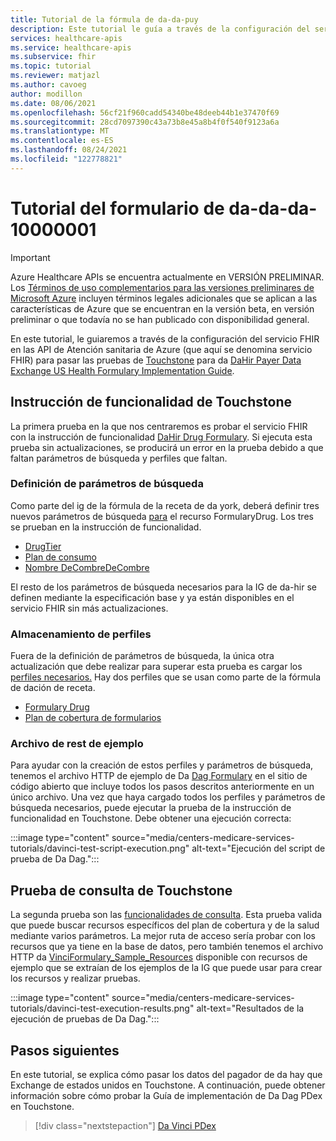 ```yaml
---
title: Tutorial de la fórmula de da-da-puy
description: Este tutorial le guía a través de la configuración del servicio FHIR para pasar las pruebas de Touchstone en la guía de implementación de DaVinci Health Formulary.
services: healthcare-apis
ms.service: healthcare-apis
ms.subservice: fhir
ms.topic: tutorial
ms.reviewer: matjazl
ms.author: cavoeg
author: modillon
ms.date: 08/06/2021
ms.openlocfilehash: 56cf21f960cadd54340be48deeb44b1e37470f69
ms.sourcegitcommit: 28cd7097390c43a73b8e45a8b4f0f540f9123a6a
ms.translationtype: MT
ms.contentlocale: es-ES
ms.lasthandoff: 08/24/2021
ms.locfileid: "122778821"
---
```

# <a name="tutorial-for-da-vinci-drug-formulary"></a>Tutorial del formulario de da-da-da-10000001

> [!IMPORTANT]
> Azure Healthcare APIs se encuentra actualmente en VERSIÓN PRELIMINAR. Los [Términos de uso complementarios para las versiones preliminares de Microsoft Azure](https://azure.microsoft.com/support/legal/preview-supplemental-terms/) incluyen términos legales adicionales que se aplican a las características de Azure que se encuentran en la versión beta, en versión preliminar o que todavía no se han publicado con disponibilidad general.

En este tutorial, le guiaremos a través de la configuración del servicio FHIR en las API de Atención sanitaria de Azure (que aquí se denomina servicio FHIR) para pasar las pruebas de [Touchstone](https://touchstone.aegis.net/touchstone/) para da [DaHir Payer Data Exchange US Health Formulary Implementation Guide](http://hl7.org/fhir/us/Davinci-drug-formulary/).

## <a name="touchstone-capability-statement"></a>Instrucción de funcionalidad de Touchstone

La primera prueba en la que nos centraremos es probar el servicio FHIR con la instrucción de funcionalidad [DaHir Drug Formulary](https://touchstone.aegis.net/touchstone/testdefinitions?selectedTestGrp=/FHIRSandbox/DaVinci/FHIR4-0-1-Test/PDEX/Formulary/00-Capability&activeOnly=false&contentEntry=TEST_SCRIPTS). Si ejecuta esta prueba sin actualizaciones, se producirá un error en la prueba debido a que faltan parámetros de búsqueda y perfiles que faltan.

### <a name="define-search-parameters"></a>Definición de parámetros de búsqueda

Como parte del ig de la fórmula de la receta de da york, deberá definir tres nuevos parámetros de búsqueda [para](how-to-do-custom-search.md) el recurso FormularyDrug. Los tres se prueban en la instrucción de funcionalidad.

* [DrugTier](http://hl7.org/fhir/us/davinci-drug-formulary/STU1.0.1/SearchParameter-DrugTier.json.html)
* [Plan de consumo](http://hl7.org/fhir/us/davinci-drug-formulary/STU1.0.1/SearchParameter-DrugPlan.json.html)
* [Nombre DeCombreDeCombre](http://hl7.org/fhir/us/davinci-drug-formulary/STU1.0.1/SearchParameter-DrugName.json.html)

El resto de los parámetros de búsqueda necesarios para la IG de da-hir se definen mediante la especificación base y ya están disponibles en el servicio FHIR sin más actualizaciones.

### <a name="store-profiles"></a>Almacenamiento de perfiles

Fuera de la definición de parámetros de búsqueda, la única otra actualización que debe realizar para superar esta prueba es cargar los [perfiles necesarios.](validation-against-profiles.md) Hay dos perfiles que se usan como parte de la fórmula de dación de receta.

* [Formulary Drug](http://hl7.org/fhir/us/davinci-drug-formulary/STU1.0.1/StructureDefinition-usdf-FormularyDrug.html)
* [Plan de cobertura de formularios](http://hl7.org/fhir/us/davinci-drug-formulary/STU1.0.1/StructureDefinition-usdf-CoveragePlan.html)

### <a name="sample-rest-file"></a>Archivo de rest de ejemplo

Para ayudar con la creación de estos perfiles y parámetros de búsqueda, tenemos el archivo HTTP de ejemplo de Da [Dag Formulary](https://github.com/microsoft/fhir-server/blob/main/docs/rest/DaVinciFormulary/DaVinciFormulary.http) en el sitio de código abierto que incluye todos los pasos descritos anteriormente en un único archivo. Una vez que haya cargado todos los perfiles y parámetros de búsqueda necesarios, puede ejecutar la prueba de la instrucción de funcionalidad en Touchstone. Debe obtener una ejecución correcta:

:::image type="content" source="media/centers-medicare-services-tutorials/davinci-test-script-execution.png" alt-text="Ejecución del script de prueba de Da Dag.":::

## <a name="touchstone-query-test"></a>Prueba de consulta de Touchstone

La segunda prueba son las [funcionalidades de consulta](https://touchstone.aegis.net/touchstone/testdefinitions?selectedTestGrp=/FHIRSandbox/DaVinci/FHIR4-0-1-Test/PDEX/Formulary/01-Query&activeOnly=false&contentEntry=TEST_SCRIPTS). Esta prueba valida que puede buscar recursos específicos del plan de cobertura y de la salud mediante varios parámetros. La mejor ruta de acceso sería probar con los recursos que ya tiene en la base de datos, pero también tenemos el archivo HTTP da [VinciFormulary_Sample_Resources](https://github.com/microsoft/fhir-server/blob/main/docs/rest/DaVinciFormulary/DaVinciFormulary_Sample_Resources.http) disponible con recursos de ejemplo que se extraían de los ejemplos de la IG que puede usar para crear los recursos y realizar pruebas.

:::image type="content" source="media/centers-medicare-services-tutorials/davinci-test-execution-results.png" alt-text="Resultados de la ejecución de pruebas de Da Dag.":::

## <a name="next-steps"></a>Pasos siguientes

En este tutorial, se explica cómo pasar los datos del pagador de da hay que Exchange de estados unidos en Touchstone. A continuación, puede obtener información sobre cómo probar la Guía de implementación de Da Dag PDex en Touchstone.

>[!div class="nextstepaction"]
>[Da Vinci PDex](davinci-pdex-tutorial.md)